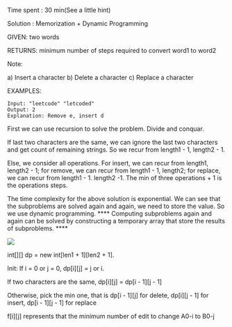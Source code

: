 Time spent : 30 min(See a little hint)

Solution : Memorization + Dynamic Programming

GIVEN: two words

RETURNS: minimum number of steps required to convert word1 to word2

Note:

a) Insert a character
b) Delete a character
c) Replace a character

EXAMPLES:

```
Input: "leetcode" "letcoded"
Output: 2
Explanation: Remove e, insert d
```



First we can use recursion to solve the problem. Divide and conquar.

If last two characters are the same, we can ignore the last two characters and get count of remaining strings. So we recur from length1 - 1, length2 - 1.

Else, we consider all operations. For insert, we can recur from length1, length2 - 1; for remove, we can recur from length1 - 1, length2; for replace, we can recur from length1 - 1. length2 -1. The min of three operations + 1 is the operations steps.

The time complexity for the above solution is exponential. We can see that the subproblems are solved again and again, we need to store the value. So we use dynamic programming. **** Computing subproblems again and again can be solved by constructing a temporary array that store the results of subproblems. ****

![](https://www.geeksforgeeks.org/wp-content/uploads/EditDistance.png)

int\[][] dp = new int\[len1 + 1][len2 + 1]. 

Init: If i = 0 or j = 0, dp\[i][j] = j or i.

If two characters are the same, dp\[i][j] = dp\[i - 1][j - 1]

Otherwise, pick the min one, that is dp\[i - 1][j] for delete, dp\[i][j - 1] for insert, dp\[i - 1][j - 1] for replace

f\[i][j] represents that the minimum number of edit to change A0-i to B0-j

